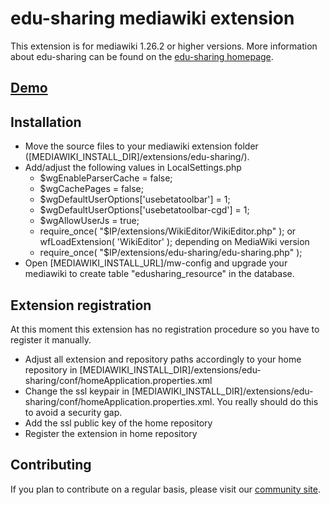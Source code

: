edu-sharing mediawiki extension
============================
This extension is for mediawiki 1.26.2 or higher versions.
More information about edu-sharing can be found on the [edu-sharing homepage](http://www.edu-sharing.com).

[Demo](http://stable.demo.edu-sharing.net/mwiki/)
--------------------------------------

Installation
------------
- Move the source files to your mediawiki extension folder ([MEDIAWIKI_INSTALL_DIR]/extensions/edu-sharing/).
- Add/adjust the following values in LocalSettings.php
  - $wgEnableParserCache = false;
  - $wgCachePages = false;
  - $wgDefaultUserOptions['usebetatoolbar'] = 1;
  - $wgDefaultUserOptions['usebetatoolbar-cgd'] = 1;
  - $wgAllowUserJs = true;
  - require_once( "$IP/extensions/WikiEditor/WikiEditor.php" ); or wfLoadExtension( 'WikiEditor' ); depending on MediaWiki version
  - require_once( "$IP/extensions/edu-sharing/edu-sharing.php" );
- Open [MEDIAWIKI_INSTALL_URL]/mw-config and upgrade your mediawiki to create table "edusharing_resource" in the database.

Extension registration
----------------------
At this moment this extension has no registration procedure so you have to register it manually.
- Adjust all extension and repository paths accordingly to your home repository in [MEDIAWIKI_INSTALL_DIR]/extensions/edu-sharing/conf/homeApplication.properties.xml
- Change the ssl keypair in [MEDIAWIKI_INSTALL_DIR]/extensions/edu-sharing/conf/homeApplication.properties.xml. You really should do this to avoid a security gap.
- Add the ssl public key of the home repository
- Register the extension in home repository

Contributing
------------
If you plan to contribute on a regular basis, please visit our [community site](http://edu-sharing-network.org/?lang=en).
